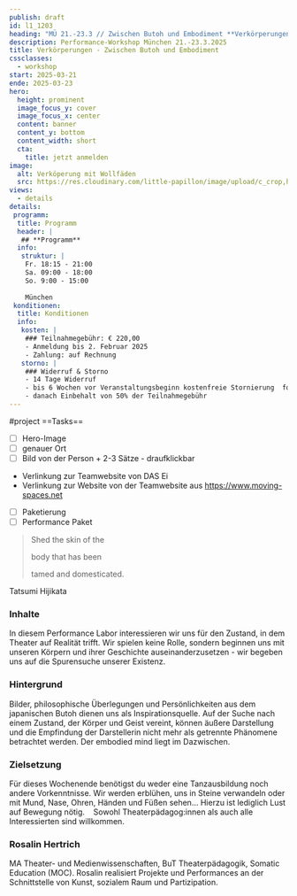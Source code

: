```yaml
---
publish: draft
id: l1_1203
heading: "MÜ 21.-23.3 // Zwischen Butoh und Embodiment **Verkörperungen**"
description: Performance-Workshop München 21.-23.3.2025
title: Verkörperungen - Zwischen Butoh und Embodiment 
cssclasses:
  - workshop
start: 2025-03-21
ende: 2025-03-23
hero:
  height: prominent
  image_focus_y: cover
  image_focus_x: center
  content: banner
  content_y: bottom
  content_width: short
  cta:
    title: jetzt anmelden
image:
  alt: Verköperung mit Wollfäden
  src: https://res.cloudinary.com/little-papillon/image/upload/c_crop,h_1750,w_2450,x_100,y_100/c_scale,h_1000,w_1400/v1676100655/dasei/412_dasei2022_I8A6597_b0seuo.jpg   
views:
  - details
details:
 programm:
  title: Programm
  header: |
   ## **Programm**
  info:
   struktur: |
    Fr. 18:15 - 21:00
    Sa. 09:00 - 18:00
    So. 9:00 - 15:00
    
    München
 konditionen:
  title: Konditionen
  info:
   kosten: |
    ### Teilnahmegebühr: € 220,00
    - Anmeldung bis 2. Februar 2025
    - Zahlung: auf Rechnung
   storno: |
    ### Widerruf & Storno
    - 14 Tage Widerruf
    - bis 6 Wochen vor Veranstaltungsbeginn kostenfreie Stornierung  formlos schriftlich
    - danach Einbehalt von 50% der Teilnahmegebühr
---
```


#project
==Tasks==
- [ ] Hero-Image
- [ ] genauer Ort
- [ ] Bild von der Person + 2-3 Sätze - draufklickbar
 - Verlinkung zur Teamwebsite von DAS Ei 
 - Verlinkung zur Website von der Teamwebsite aus https://www.moving-spaces.net
- [ ] Paketierung
- [ ] Performance Paket

<!-- PUBLISH-FROM-HERE -->

> Shed the skin of the
> 
> body that has been
> 
> tamed and domesticated.

Tatsumi Hijikata 


### Inhalte
In diesem Performance Labor interessieren wir uns für den Zustand, in dem Theater auf Realität trifft. Wir spielen keine Rolle, sondern beginnen uns mit unseren Körpern und ihrer Geschichte auseinanderzusetzen - wir begeben uns auf die Spurensuche unserer Existenz.  

### Hintergrund
Bilder, philosophische Überlegungen und Persönlichkeiten aus dem japanischen Butoh dienen uns als Inspirationsquelle. Auf der Suche nach einem Zustand, der Körper und Geist vereint, können äußere Darstellung und die Empfindung der Darstellerin nicht mehr als getrennte Phänomene betrachtet werden. Der embodied mind liegt im Dazwischen.   

### Zielsetzung 
Für dieses Wochenende benötigst du weder eine Tanzausbildung noch andere Vorkenntnisse. Wir werden erblühen, uns in Steine verwandeln oder mit Mund, Nase, Ohren, Händen und Füßen sehen... Hierzu ist lediglich Lust auf Bewegung nötig.   
Sowohl Theaterpädagog:innen als auch alle Interessierten sind willkommen.

### Rosalin Hertrich
MA Theater- und Medienwissenschaften, BuT Theaterpädagogik, Somatic Education (MOC). Rosalin realisiert Projekte und Performances an der Schnittstelle von Kunst, sozialem Raum und Partizipation. 
